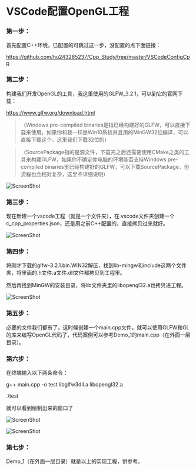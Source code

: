 # VSCode配置OpenGL工程

### 第一步：

首先配置C++环境，已配置的可跳过这一步，没配置的点下面链接：

https://github.com/hu243285237/Cpp_Study/tree/master/VSCodeConfigCpp

### 第二步：

构建我们开发OpenGL的工具，我这里使用的GLFW_3.2.1，可以到它的官网下载：

https://www.glfw.org/download.html

>（Windows pre-compiled binaries是指已经构建好的GLFW，可以直接下载来使用，如果你和我一样是Win10系统并且用的MinGW32位编译，可以直接下载这个，这里我们下载32位的）

>（SourcePackage指的是源文件，下载完之后还需要使用CMake之类的工具来构建GLFW，如果你不确定你电脑的环境能否支持Windows pre-compiled binaries里已经构建好的GLFW，可以下载SourcePackage，但流程也会相对复杂，这里不详细说明）

![ScreenShot](https://github.com/hu243285237/OpenGL_Study/blob/master/VSCodeConfigOpenGL/ScreenShot/ScreenShot01.png)

### 第三步：

现在新建一个vscode工程（就是一个文件夹），在.vscode文件夹创建一个c_cpp_properties.json，还是用之前C++配置的，直接拷贝过来就好。

![ScreenShot](https://github.com/hu243285237/OpenGL_Study/blob/master/VSCodeConfigOpenGL/ScreenShot/ScreenShot02.png)

### 第四步：

将刚才下载的glfw-3.2.1.bin.WIN32解压，找到lib-mingw和include这两个文件夹，将里面的.h文件.a文件.dll文件都拷贝到工程里。

然后再找到MinGW的安装目录，将lib文件夹里的libopengl32.a也拷贝进工程。

![ScreenShot](https://github.com/hu243285237/OpenGL_Study/blob/master/VSCodeConfigOpenGL/ScreenShot/ScreenShot03.png)

### 第五步：

必要的文件我们都有了，这时候创建一个main.cpp文件，就可以使用GLFW和GL的库来编写OpenGL代码了，代码案例可以参考Demo_1的main.cpp（在外面一层目录）。

### 第六步：

在终端输入以下两条命令：

g++ main.cpp -o test libglfw3dll.a libopengl32.a

.\test

就可以看到绘制出来的窗口了

![ScreenShot](https://github.com/hu243285237/OpenGL_Study/blob/master/VSCodeConfigOpenGL/ScreenShot/ScreenShot04.png)

![ScreenShot](https://github.com/hu243285237/OpenGL_Study/blob/master/VSCodeConfigOpenGL/ScreenShot/ScreenShot05.png)

### 第七步：

Demo_1（在外面一层目录）就是以上的实现工程，供参考。
